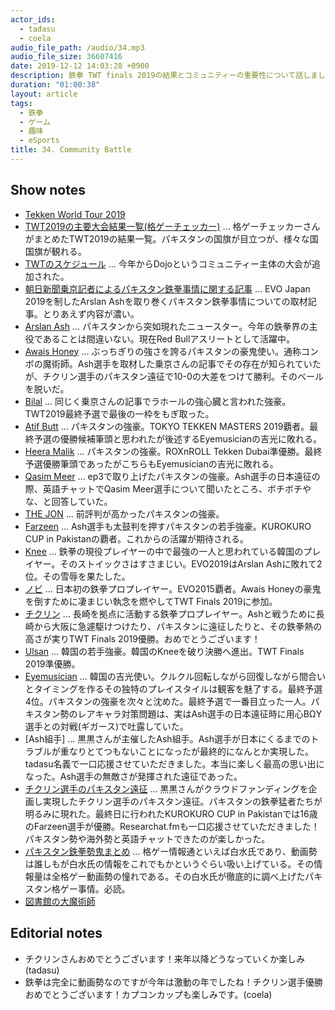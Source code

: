 ```yaml
---
actor_ids:
  - tadasu
  - coela
audio_file_path: /audio/34.mp3
audio_file_size: 36607416
date: 2019-12-12 14:03:28 +0900
description: 鉄拳 TWT finals 2019の結果とコミュニティーの重要性について話しました。
duration: "01:00:38"
layout: article
tags: 
  - 鉄拳
  - ゲーム
  - 趣味
  - eSports
title: 34. Community Battle
---
```


## Show notes
- [Tekken World Tour 2019](https://tekkenworldtour.com/)
- [TWT2019の主要大会結果一覧(格ゲーチェッカー)](https://kakuge-checker.com/topic/view/06382/) ... 格ゲーチェッカーさんがまとめたTWT2019の結果一覧。パキスタンの国旗が目立つが、様々な国国旗が観れる。
- [TWTのスケジュール](https://tekkenworldtour.com/schedule/) ... 今年からDojoというコミュニティー主体の大会が追加された。
- [朝日新聞乗京記者によるパキスタン鉄拳事情に関する記事](https://withnews.jp/article/f0190417002qq000000000000000W08510101qq000019048A) ... EVO Japan 2019を制したArslan Ashを取り巻くパキスタン鉄拳事情についての取材記事。とりあえず内容が濃い。
- [Arslan Ash](https://liquipedia.net/fighters/Arslan_Ash) ... パキスタンから突如現れたニュースター。今年の鉄拳界の主役であることは間違いない。現在Red Bullアスリートとして活躍中。
- [Awais Honey](https://liquipedia.net/fighters/Awais_Honey) ... ぶっちぎりの強さを誇るパキスタンの豪鬼使い。通称コンボの魔術師。Ash選手を取材した乗京さんの記事でその存在が知られていたが、チクリン選手のパキスタン遠征で10-0の大差をつけて勝利。そのベールを脱いだ。
- [Bilal](https://twitter.com/fate_bilal) ... 同じく乗京さんの記事でラホールの強心臓と言われた強豪。TWT2019最終予選で最後の一枠をもぎ取った。
- [Atif Butt](https://twitter.com/atifbutt540) ... パキスタンの強豪。TOKYO TEKKEN MASTERS 2019覇者。最終予選の優勝候補筆頭と思われたが後述するEyemusicianの吉光に敗れる。
- [Heera Malik](https://www.esportsearnings.com/players/73794-heera-malik) ... パキスタンの強豪。ROXnROLL Tekken Dubai準優勝。最終予選優勝筆頭であったがこちらもEyemusicianの吉光に敗れる。
- [Qasim Meer](https://twitter.com/qasimmeer3) ... ep3で取り上げたパキスタンの強豪。Ash選手の日本遠征の際、英語チャットでQasim Meer選手について聞いたところ、ボチボチやな、と回答していた。
- [THE JON](https://www.esportsearnings.com/players/74462-the-jon-adeel-sheikh) ... 前評判が高かったパキスタンの強豪。
- [Farzeen](https://twitter.com/farzeen00) ... Ash選手も太鼓判を押すパキスタンの若手強豪。KUROKURO CUP in Pakistanの覇者。これからの活躍が期待される。
- [Knee](http://fgamers.saikyou.biz/?Knee) ... 鉄拳の現役プレイヤーの中で最強の一人と思われている韓国のプレイヤー。そのストイックさはすさまじい。EVO2019はArslan Ashに敗れて2位。その雪辱を果たした。
- [ノビ](http://fgamers.saikyou.biz/?%E3%83%8E%E3%83%93) ... 日本初の鉄拳プロプレイヤー。EVO2015覇者。Awais Honeyの豪鬼を倒すために凄まじい執念を燃やしてTWT Finals 2019に参加。
- [チクリン](http://fgamers.saikyou.biz/?%E3%83%81%E3%82%AF%E3%83%AA%E3%83%B3) ... 長崎を拠点に活動する鉄拳プロプレイヤー。Ashと戦うために長崎から大阪に急遽駆けつけたり、パキスタンに遠征したりと、その鉄拳熱の高さが実りTWT Finals 2019優勝。おめでとうございます！
- [Ulsan](http://fgamers.saikyou.biz/?Ulsan) ... 韓国の若手強豪。韓国のKneeを破り決勝へ進出。TWT Finals 2019準優勝。
- [Eyemusician](https://liquipedia.net/fighters/Eyemusician) ... 韓国の吉光使い。クルクル回転しながら回復しながら間合いとタイミングを作るその独特のプレイスタイルは観客を魅了する。最終予選4位。パキスタンの強豪を次々と沈めた。最終予選で一番目立った一人。パキスタン勢のレアキャラ対策問題は、実はAsh選手の日本遠征時に用心BΩY選手との対戦(ギガース)で吐露していた。
- [Ash組手] ... 黒黒さんが主催したAsh組手。Ash選手が日本にくるまでのトラブルが重なりとてつもないことになったが最終的になんとか実現した。tadasu名義で一口応援させていただきました。本当に楽しく最高の思い出になった。Ash選手の無敵さが発揮された遠征であった。
- [チクリン選手のパキスタン遠征](https://kakuge-checker.com/topic/view/06555/) ... 黒黒さんがクラウドファンディングを企画し実現したチクリン選手のパキスタン遠征。パキスタンの鉄拳猛者たちが明るみに現れた。最終日に行われたKUROKURO CUP in Pakistanでは16歳のFarzeen選手が優勝。Researchat.fmも一口応援させていただきました！パキスタン勢や海外勢と英語チャットできたのが楽しかった。
- [パキスタン鉄拳勢鬼まとめ](https://shirauzutaisa.hatenablog.com/entry/2019/04/18/174535) ... 格ゲー情報通といえば白水氏であり、動画勢は誰しもが白水氏の情報をこれでもかというぐらい吸い上げている。その情報量は全格ゲー動画勢の憧れである。その白水氏が徹底的に調べ上げたパキスタン格ゲー事情。必読。 
- [図書館の大魔術師](https://www.amazon.co.jp/dp/B07BQSNV24/)

## Editorial notes
- チクリンさんおめでとうございます！来年以降どうなっていくか楽しみ (tadasu)
- 鉄拳は完全に動画勢なのですが今年は激動の年でしたね！チクリン選手優勝おめでとうございます！カプコンカップも楽しみです。(coela)

